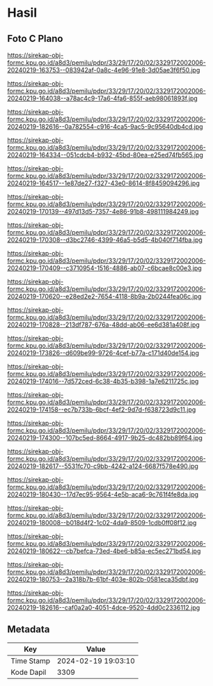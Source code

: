 # Hasil

## Foto C Plano

https://sirekap-obj-formc.kpu.go.id/a8d3/pemilu/pdpr/33/29/17/20/02/3329172002006-20240219-163753--083942af-0a8c-4e96-91e8-3d05ae3f6f50.jpg

https://sirekap-obj-formc.kpu.go.id/a8d3/pemilu/pdpr/33/29/17/20/02/3329172002006-20240219-164038--a78ac4c9-17a6-4fa6-855f-aeb98061893f.jpg

https://sirekap-obj-formc.kpu.go.id/a8d3/pemilu/pdpr/33/29/17/20/02/3329172002006-20240219-182616--0a782554-c916-4ca5-9ac5-9c95640db4cd.jpg

https://sirekap-obj-formc.kpu.go.id/a8d3/pemilu/pdpr/33/29/17/20/02/3329172002006-20240219-164334--051cdcb4-b932-45bd-80ea-e25ed74fb565.jpg

https://sirekap-obj-formc.kpu.go.id/a8d3/pemilu/pdpr/33/29/17/20/02/3329172002006-20240219-164517--1e87de27-f327-43e0-8614-8f8459094296.jpg

https://sirekap-obj-formc.kpu.go.id/a8d3/pemilu/pdpr/33/29/17/20/02/3329172002006-20240219-170139--497d13d5-7357-4e86-91b8-498111984249.jpg

https://sirekap-obj-formc.kpu.go.id/a8d3/pemilu/pdpr/33/29/17/20/02/3329172002006-20240219-170308--d3bc2746-4399-46a5-b5d5-4b040f714fba.jpg

https://sirekap-obj-formc.kpu.go.id/a8d3/pemilu/pdpr/33/29/17/20/02/3329172002006-20240219-170409--c3710954-1516-4886-ab07-c6bcae8c00e3.jpg

https://sirekap-obj-formc.kpu.go.id/a8d3/pemilu/pdpr/33/29/17/20/02/3329172002006-20240219-170620--e28ed2e2-7654-4118-8b9a-2b0244fea06c.jpg

https://sirekap-obj-formc.kpu.go.id/a8d3/pemilu/pdpr/33/29/17/20/02/3329172002006-20240219-170828--213df787-676a-48dd-ab06-ee6d381a408f.jpg

https://sirekap-obj-formc.kpu.go.id/a8d3/pemilu/pdpr/33/29/17/20/02/3329172002006-20240219-173826--d609be99-9726-4cef-b77a-c171d40de154.jpg

https://sirekap-obj-formc.kpu.go.id/a8d3/pemilu/pdpr/33/29/17/20/02/3329172002006-20240219-174016--7d572ced-6c38-4b35-b398-1a7e6211725c.jpg

https://sirekap-obj-formc.kpu.go.id/a8d3/pemilu/pdpr/33/29/17/20/02/3329172002006-20240219-174158--ec7b733b-6bcf-4ef2-9d7d-f638723d9c11.jpg

https://sirekap-obj-formc.kpu.go.id/a8d3/pemilu/pdpr/33/29/17/20/02/3329172002006-20240219-174300--107bc5ed-8664-4917-9b25-dc482bb89f64.jpg

https://sirekap-obj-formc.kpu.go.id/a8d3/pemilu/pdpr/33/29/17/20/02/3329172002006-20240219-182617--5531fc70-c9bb-4242-a124-6687f578e490.jpg

https://sirekap-obj-formc.kpu.go.id/a8d3/pemilu/pdpr/33/29/17/20/02/3329172002006-20240219-180430--17d7ec95-9564-4e5b-aca6-9c761f4fe8da.jpg

https://sirekap-obj-formc.kpu.go.id/a8d3/pemilu/pdpr/33/29/17/20/02/3329172002006-20240219-180008--b018d4f2-1c02-4da9-8509-1cdb0ff08f12.jpg

https://sirekap-obj-formc.kpu.go.id/a8d3/pemilu/pdpr/33/29/17/20/02/3329172002006-20240219-180622--cb7befca-73ed-4be6-b85a-ec5ec271bd54.jpg

https://sirekap-obj-formc.kpu.go.id/a8d3/pemilu/pdpr/33/29/17/20/02/3329172002006-20240219-180753--2a318b7b-61bf-403e-802b-0581eca35dbf.jpg

https://sirekap-obj-formc.kpu.go.id/a8d3/pemilu/pdpr/33/29/17/20/02/3329172002006-20240219-182616--caf0a2a0-4051-4dce-9520-4dd0c2336112.jpg


## Metadata

| Key        | Value               |
| ---------- | ------------------- |
| Time Stamp | 2024-02-19 19:03:10 |
| Kode Dapil | 3309                |



